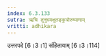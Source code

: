 ```yaml
---
index: 6.3.133
sutra: ऋचि तुनुघमक्षुतङ्कुत्रोरुष्याणाम्
vritti: adhikara
---
```


 उत्तरपदे [6।3।1]  संहितायाम् [6।3।114] 